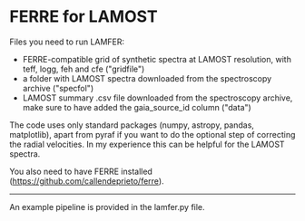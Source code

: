 # FERRE for LAMOST

Files you need to run LAMFER: 

- FERRE-compatible grid of synthetic spectra at LAMOST resolution, with teff, logg, feh and cfe ("gridfile")
- a folder with LAMOST spectra downloaded from the spectroscopy archive ("specfol")
- LAMOST summary .csv file downloaded from the spectroscopy archive, make sure to have added the gaia_source_id column ("data")

The code uses only standard packages (numpy, astropy, pandas, matplotlib), apart from pyraf if you want to do the optional step of correcting the radial velocities. In my experience this can be helpful for the LAMOST spectra. 

You also need to have FERRE installed (https://github.com/callendeprieto/ferre). 

**************

An example pipeline is provided in the lamfer.py file. 
